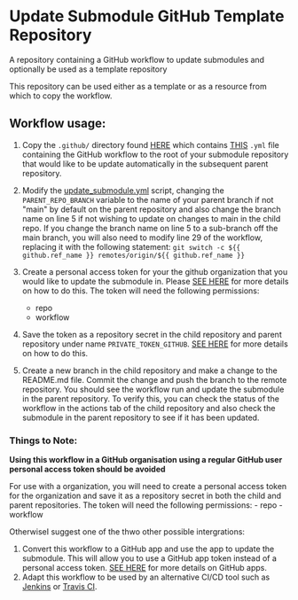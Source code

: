 # Update Submodule GitHub Template Repository
A repository containing a GitHub workflow to update submodules and optionally be used as a template repository

This repository can be used either as a template or as a resource from which to copy the workflow.

## Workflow usage:
1. Copy the `.github/` directory found [HERE](https://https://github.com/JackEAllen/Update_Submodule_Action_Template/blob/main/.github/workflows) which contains [THIS](https://https://github.com/JackEAllen/Update_Submodule_Action_Template/blob/main/.github/workflows/update_submodule.yml) `.yml` file containing the GitHub workflow to the root of your submodule repository that would like to be update automatically in the subsequent parent repository.

2. Modify the [update_submodule.yml](https://https://github.com/JackEAllen/Update_Submodule_Action_Template/blob/main/.github/workflows/update_submodule.yml) script, changing the `PARENT_REPO_BRANCH` variable to the name of your parent branch if not "main" by default on the parent repository and also change the branch name on line 5 if not wishing to update on changes to main in the child repo.
If you change the branch name on line 5 to a sub-branch off the main branch, you will also need to modify line 29 of the workflow, replacing it with the following statement: `git switch -c ${{ github.ref_name }} remotes/origin/${{ github.ref_name }}`

3. Create a personal access token for your the github organization that you would like to update the submodule in. Please [SEE HERE](https://docs.github.com/en/authentication/keeping-your-account-and-data-secure/creating-a-personal-access-token) for more details on how to do this. The token will need the following permissions:
    - repo
    - workflow

4. Save the token as a repository secret in the child repository and parent repository under name `PRIVATE_TOKEN_GITHUB`. [SEE HERE](https://docs.github.com/en/actions/security-guides/encrypted-secrets) for more details on how to do this.

5. Create a new branch in the child repository and make a change to the README.md file. Commit the change and push the branch to the remote repository. You should see the workflow run and update the submodule in the parent repository. To verify this, you can check the status of the workflow in the actions tab of the child repository and also check the submodule in the parent repository to see if it has been updated. 

### Things to Note:

**Using this workflow in a GitHub organisation using a regular GitHub user personal access token should be avoided**

For use with a organization, you will need to create a personal access token for the organization and save it as a repository secret in both the child and parent repositories. The token will need the following permissions:
    - repo
    - workflow

OtherwiseI suggest one of the thwo other possible intergrations:
1. Convert this workflow to a GitHub app and use the app to update the submodule. This will allow you to use a GitHub app token instead of a personal access token. [SEE HERE](https://docs.github.com/en/developers/apps/getting-started-with-apps/about-apps) for more details on GitHub apps.
2. Adapt this workflow to be used by an alternative CI/CD tool such as [Jenkins](https://www.jenkins.io/doc/tutorials/) or [Travis CI](https://docs.travis-ci.com/user/tutorial/).
